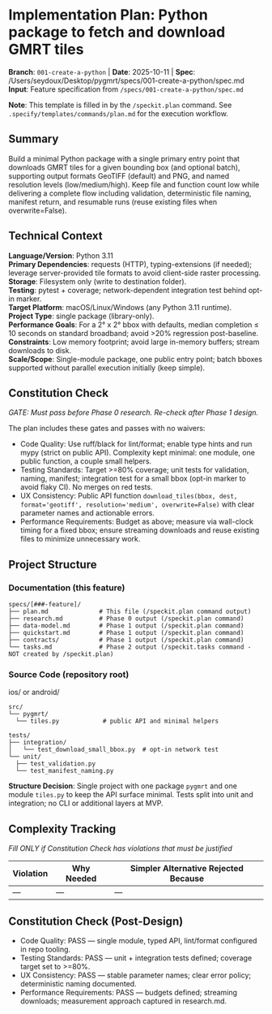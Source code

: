 # Implementation Plan: Python package to fetch and download GMRT tiles

**Branch**: `001-create-a-python` | **Date**: 2025-10-11 | **Spec**: /Users/seydoux/Desktop/pygmrt/specs/001-create-a-python/spec.md
**Input**: Feature specification from `/specs/001-create-a-python/spec.md`

**Note**: This template is filled in by the `/speckit.plan` command. See `.specify/templates/commands/plan.md` for the execution workflow.

## Summary

Build a minimal Python package with a single primary entry point that downloads GMRT tiles for a given
bounding box (and optional batch), supporting output formats GeoTIFF (default) and PNG, and named
resolution levels (low/medium/high). Keep file and function count low while delivering a complete flow
including validation, deterministic file naming, manifest return, and resumable runs (reuse existing
files when overwrite=False).

## Technical Context

<!--
  ACTION REQUIRED: Replace the content in this section with the technical details
  for the project. The structure here is presented in advisory capacity to guide
  the iteration process.
-->

**Language/Version**: Python 3.11  
**Primary Dependencies**: requests (HTTP), typing-extensions (if needed); leverage server-provided tile
formats to avoid client-side raster processing.  
**Storage**: Filesystem only (write to destination folder).  
**Testing**: pytest + coverage; network-dependent integration test behind opt-in marker.  
**Target Platform**: macOS/Linux/Windows (any Python 3.11 runtime).  
**Project Type**: single package (library-only).  
**Performance Goals**: For a 2° x 2° bbox with defaults, median completion ≤ 10 seconds on standard
broadband; avoid >20% regression post-baseline.  
**Constraints**: Low memory footprint; avoid large in-memory buffers; stream downloads to disk.  
**Scale/Scope**: Single-module package, one public entry point; batch bboxes supported without parallel
execution initially (keep simple).

## Constitution Check

*GATE: Must pass before Phase 0 research. Re-check after Phase 1 design.*

The plan includes these gates and passes with no waivers:

- Code Quality: Use ruff/black for lint/format; enable type hints and run mypy (strict on public API).
  Complexity kept minimal: one module, one public function, a couple small helpers.
- Testing Standards: Target >=80% coverage; unit tests for validation, naming, manifest; integration
  test for a small bbox (opt-in marker to avoid flaky CI). No merges on red tests.
- UX Consistency: Public API function `download_tiles(bbox, dest, format='geotiff', resolution='medium',
  overwrite=False)` with clear parameter names and actionable errors.
- Performance Requirements: Budget as above; measure via wall-clock timing for a fixed bbox; ensure
  streaming downloads and reuse existing files to minimize unnecessary work.

## Project Structure

### Documentation (this feature)

```
specs/[###-feature]/
├── plan.md              # This file (/speckit.plan command output)
├── research.md          # Phase 0 output (/speckit.plan command)
├── data-model.md        # Phase 1 output (/speckit.plan command)
├── quickstart.md        # Phase 1 output (/speckit.plan command)
├── contracts/           # Phase 1 output (/speckit.plan command)
└── tasks.md             # Phase 2 output (/speckit.tasks command - NOT created by /speckit.plan)
```

### Source Code (repository root)
<!--
  ACTION REQUIRED: Replace the placeholder tree below with the concrete layout
  for this feature. Delete unused options and expand the chosen structure with
  real paths (e.g., apps/admin, packages/something). The delivered plan must
  not include Option labels.
-->

ios/ or android/
```
src/
└── pygmrt/
  └── tiles.py            # public API and minimal helpers

tests/
├── integration/
│   └── test_download_small_bbox.py  # opt-in network test
└── unit/
  ├── test_validation.py
  └── test_manifest_naming.py
```

**Structure Decision**: Single project with one package `pygmrt` and one module `tiles.py` to keep the
API surface minimal. Tests split into unit and integration; no CLI or additional layers at MVP.

## Complexity Tracking

*Fill ONLY if Constitution Check has violations that must be justified*

| Violation | Why Needed | Simpler Alternative Rejected Because |
|-----------|------------|-------------------------------------|
| — | — | — |

## Constitution Check (Post-Design)

- Code Quality: PASS — single module, typed API, lint/format configured in repo tooling.
- Testing Standards: PASS — unit + integration tests defined; coverage target set to >=80%.
- UX Consistency: PASS — stable parameter names; clear error policy; deterministic naming documented.
- Performance Requirements: PASS — budgets defined; streaming downloads; measurement approach captured
  in research.md.
